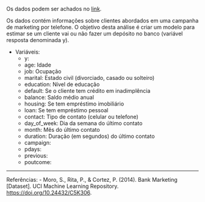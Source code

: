Os dados podem ser achados no [link](https://archive.ics.uci.edu/dataset/222/bank+marketing).

Os dados contém informações sobre clientes abordados em uma campanha de marketing por telefone. O objetivo desta análise é criar um modelo para estimar se um cliente vai ou não fazer um depósito no banco (variável resposta denominada y).

* Variáveis: 
    - y:
    - age: Idade
    - job: Ocupação
    - marital: Estado civil (divorciado, casado ou solteiro)
    - education: Nível de educação
    - default: Se o cliente tem crédito em inadimplência
    - balance: Saldo médio anual
    - housing: Se tem empréstimo imobiliário
    - loan: Se tem empréstimo pessoal
    - contact: Tipo de contato (celular ou telefone)
    - day_of_week: Dia da semana do último contato
    - month: Mês do último contato
    - duration: Duração (em segundos) do último contato
    - campaign:
    - pdays:
    - previous:
    - poutcome:

------------
Referências:
    - Moro, S., Rita, P., & Cortez, P. (2014). Bank Marketing [Dataset]. UCI Machine Learning Repository. https://doi.org/10.24432/C5K306.